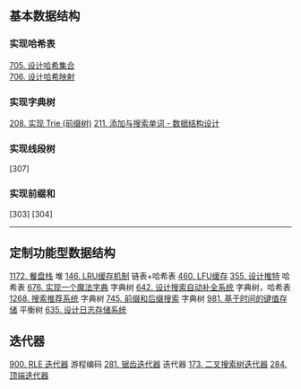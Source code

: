 ## 基本数据结构
### 实现哈希表
[705. 设计哈希集合](https://leetcode-cn.com/problems/design-hashset/)  
[706. 设计哈希映射](https://leetcode-cn.com/problems/design-hashmap/)  
### 实现字典树
[208. 实现 Trie (前缀树)](https://leetcode-cn.com/problems/implement-trie-prefix-tree/)
[211. 添加与搜索单词 - 数据结构设计](https://leetcode-cn.com/problems/add-and-search-word-data-structure-design/solution/)
### 实现线段树
[307]
### 实现前缀和
[303]
[304]

---

## 定制功能型数据结构
[1172. 餐盘栈](https://leetcode-cn.com/problems/dinner-plate-stacks/) 堆
[146. LRU缓存机制](https://leetcode-cn.com/problems/lru-cache/) 链表+哈希表
[460. LFU缓存](https://leetcode-cn.com/problems/lfu-cache/) 
[355. 设计推特](https://leetcode-cn.com/problems/design-twitter/) 哈希表
[676. 实现一个魔法字典](https://leetcode-cn.com/problems/implement-magic-dictionary/) 字典树
[642. 设计搜索自动补全系统](https://leetcode-cn.com/problems/design-search-autocomplete-system/) 字典树，哈希表
[1268. 搜索推荐系统](https://leetcode-cn.com/problems/search-suggestions-system/solution/suo-tui-jian-xi-tong-by-leetcode-solution/) 字典树
[745. 前缀和后缀搜索](https://leetcode-cn.com/problems/prefix-and-suffix-search/) 字典树
[981. 基于时间的键值存储](https://leetcode-cn.com/problems/time-based-key-value-store/) 平衡树
[635. 设计日志存储系统](https://leetcode-cn.com/problems/design-log-storage-system/)

## 迭代器
[900. RLE 迭代器](https://leetcode-cn.com/problems/rle-iterator/) 游程编码
[281. 锯齿迭代器](https://leetcode-cn.com/problems/zigzag-iterator/) 迭代器
[173. 二叉搜索树迭代器](https://leetcode-cn.com/problems/binary-search-tree-iterator/)
[284. 顶端迭代器](https://leetcode-cn.com/problems/peeking-iterator/)
